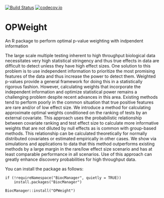 [![Build Status](https://travis-ci.org/mshasan/OPWeight.svg?branch=master)](https://travis-ci.org/mshasan/OPWeight)
[![codecov.io](https://codecov.io/github/mshasan/OPWeight/coverage.svg?branch=master)](https://codecov.io/github/mshasan/OPWeight?branch=master)

# OPWeight
An R package to perform optimal p-value weighting with indpendent information

The large scale multiple testing inherent to high throughput biological data necessitates very high statistical stringency and thus true effects in data are difficult to detect unless they have high effect sizes. One solution to this problem is to use independent information to prioritize the most promising features of the data and thus increase the power to detect them. Weighted p-values provide a general framework for doing this in a statistically rigorous fashion.  However, calculating weights that incorporate the independent information and optimize statistical power remains a challenging problem despite recent advances in this area. Existing methods tend to perform poorly in the common situation that true positive features are rare and/or of low effect size. We introduce a method for calculating approximate optimal weights conditioned on the ranking of tests by an external covariate. This approach uses the probabilistic relationship between covariate ranking and test effect size to calculate more informative weights that are not diluted by null effects as is common with group-based methods. This relationship can be calculated theoretically for normally distributed covariates or estimated empirically in other cases. We show via simulations and applications to data that this method outperforms existing methods by a large margin in the rare/low effect size scenario and has at least comparable performance in all scenarios. Use of this approach can greatly enhance discovery probabilities for high throughput data.


You can install the package as follows:

```{r}
if (!requireNamespace("BiocManager", quietly = TRUE))
    install.packages("BiocManager")

BiocManager::install("OPWeight")
```


